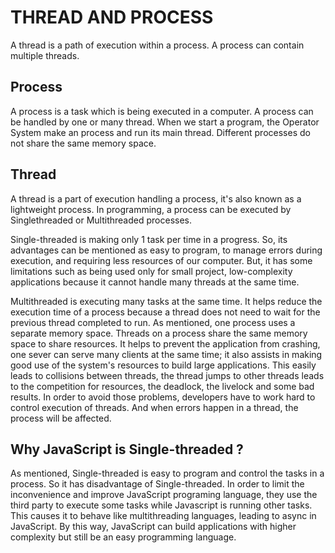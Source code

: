 # THREAD AND PROCESS
A thread is a path of execution within a process. A process can contain multiple threads.
## Process
A process is a task which is being executed in a computer. A process can be handled by one or many thread. When we start a program, the Operator System make an process and run its main thread. Different processes do not share the same memory space.
## Thread
A thread is a part of execution handling a process, it's also known as a lightweight process. In programming, a process can be executed by Singlethreaded or Multithreaded processes.

Single-threaded is making only 1 task per time in a progress. So, its advantages can be mentioned as easy to program, to manage errors during execution, and requiring less resources of our computer. But, it has some limitations such as being used only for small project, low-complexity applications because it cannot handle many threads at the same time.

Multithreaded is executing many tasks at the same time. It helps reduce the execution time of a process because a thread does not need to wait for the previous thread completed to run. As mentioned, one process uses a separate memory space. Threads on a process share the same memory space to share resources. It helps to prevent the application from crashing, one sever can serve many clients at the same time; it also assists in making good use of the system's resources to build large applications. This easily leads to collisions between threads, the thread jumps to other threads leads to the competition for resources, the deadlock, the livelock and some bad results. In order to avoid those problems, developers have to work hard to control execution of threads. And when errors happen in a thread, the process will be affected.

## Why JavaScript is Single-threaded ?

As mentioned, Single-threaded is easy to program and control the tasks in a process. So it has disadvantage of Single-threaded. In order to limit the inconvenience and improve JavaScript programing language, they use the third party to execute some tasks while Javascript is running other tasks. This causes it to behave like multithreading languages, leading to async in JavaScript.
By this way, JavaScript can build applications with higher complexity but still be an easy programming language.
